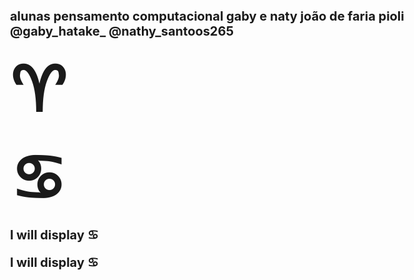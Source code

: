  <b>alunas pensamento computacional 
 gaby e naty
 joão de faria pioli 
 @gaby_hatake_
 @nathy_santoos265<b>
<!DOCTYPE html>
<html>

<body>

<span style='font-size:100px;'>&#9800;</span>

</body>
</html>

<!DOCTYPE html>
<html>
<style>
body {
  font-size: 20px;
}
</style>
<body>

<span style='font-size:100px;'>&#9803;</span>
<p>I will display &#9803;</p>
<p>I will display &#x264B;</p>

</body>
</html>

